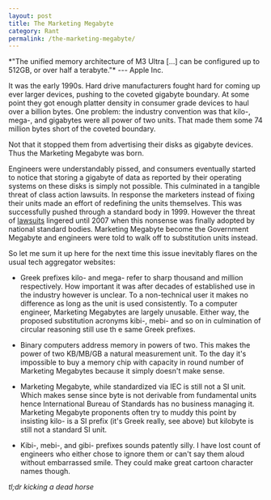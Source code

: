 ```yaml
---
layout: post
title: The Marketing Megabyte
category: Rant
permalink: /the-marketing-megabyte/
---
```

<div class='epigraph' markdown="1">
*"The unified memory architecture of M3 Ultra […] can be configured up to 512GB,
or over half a terabyte."* --- Apple Inc.
</div>

It was the early 1990s. Hard drive manufacturers fought hard for coming up ever larger devices, pushing to the coveted gigabyte boundary. At some point they got enough platter density in consumer grade devices to haul over a billion bytes. One problem: the industry convention was that kilo-, mega-, and gigabytes were all power of two units. That made them some 74 million bytes short of the coveted boundary.

Not that it stopped them from advertising their disks as gigabyte devices. Thus the Marketing Megabyte was born.

Engineers were understandably pissed, and consumers eventually started to notice that storing a gigabyte of data as reported by their operating systems on these disks is simply not possible. This culminated in a tangible threat of class action lawsuits. In response the marketers instead of fixing their units made an effort of redefining the units themselves. This was successfully pushed through a standard body in 1999. However the threat of [lawsuits](https://www.eweek.com/storage/the-case-of-the-missing-capacity/) lingered until 2007 when this nonsense was finally adopted by national standard bodies. Marketing Megabyte become the Government Megabyte and engineers were told to walk off to substitution units instead.

So let me sum it up here for the next time this issue inevitably flares on the usual tech aggregator websites:

- Greek prefixes kilo- and mega- refer to sharp thousand and million respectively. How important it was after decades of established use in the industry however is unclear. To a non-technical user it makes no difference as long as the unit is used consistently. To a computer engineer, Marketing Megabytes are largely unusable. Either way, the proposed substitution acronyms kibi-, mebi- and so on in culmination of circular reasoning still use th
e same Greek prefixes.

- Binary computers address memory in powers of two. This makes the power of two KB/MB/GB a natural measurement unit. To the day it's impossible to buy a memory chip with capacity in round number of Marketing Megabytes because it simply doesn't make sense.

- Marketing Megabyte, while standardized via IEC is still not a SI unit. Which makes sense since byte is not derivable from fundamental units hence International Bureau of Standards has no business managing it. Marketing Megabyte proponents often try to muddy this point by insisting kilo- is a SI prefix (it's Greek really, see above) but kilobyte is still not a standard SI unit.

- Kibi-, mebi-, and gibi- prefixes sounds patently silly. I have lost count of engineers who either chose to ignore them or can't say them aloud without embarrassed smile. They could make great cartoon character names though.

*tl;dr kicking a dead horse*
